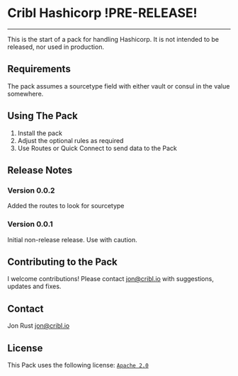 # Cribl Hashicorp !PRE-RELEASE!
----

This is the start of a pack for handling Hashicorp. It is not intended to be released, nor used in production.

## Requirements

The pack assumes a sourcetype field with either vault or consul in the value somewhere.

## Using The Pack

1. Install the pack
2. Adjust the optional rules as required
3. Use Routes or Quick Connect to send data to the Pack

## Release Notes

### Version 0.0.2
Added the routes to look for sourcetype

### Version 0.0.1
Initial non-release release. Use with caution.

## Contributing to the Pack
I welcome contributions! Please contact <jon@cribl.io> with suggestions, updates and fixes.

## Contact
Jon Rust <jon@cribl.io>


## License
This Pack uses the following license: [`Apache 2.0`](https://github.com/criblio/appscope/blob/master/LICENSE)

